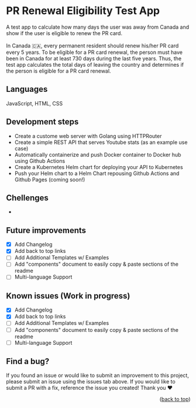 <a name="readme-top"></a>
# PR Renewal Eligibility Test App
A test app to calculate how many days the user was away from Canada and show if the user is eligible to renew the PR card.
<br>
<br>
In Canada 🇨🇦, every permanent resident should renew his/her PR card every 5 years. To be eligible for a PR card renewal, the person must have been in Canada for at least 730 days during the last five years. Thus, the test app calculates the total days of leaving the country and determines if the person is eligible for a PR card renewal.

## Languages
JavaScript, HTML, CSS

## Development steps
* Create a custome web server with Golang using HTTPRouter
* Create a simple REST API that serves Youtube stats (as an example use case)
* Automatically containerize and push Docker container to Docker hub using Github Actions
* Create a Kubernetes Helm chart for deploying your API to Kubernetes
* Push your Helm chart to a Helm Chart repousing Github Actions and Github Pages (coming soon!)

## Chellenges

- 

## Future improvements

- [x] Add Changelog
- [x] Add back to top links
- [ ] Add Additional Templates w/ Examples
- [ ] Add "components" document to easily copy & paste sections of the readme
- [ ] Multi-language Support

## Known issues (Work in progress)

- [x] Add Changelog
- [x] Add back to top links
- [ ] Add Additional Templates w/ Examples
- [ ] Add "components" document to easily copy & paste sections of the readme
- [ ] Multi-language Support

## Find a bug?

If you found an issue or would like to submit an improvement to this project, please submit an issue using the issues tab above. If you would like to submit a PR with a fix, reference the issue you created! Thank you ❤️

<p align="right">(<a href="#readme-top">back to top</a>)</p>
